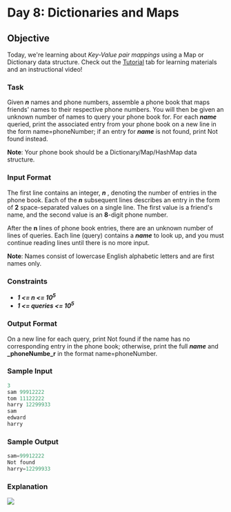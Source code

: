 # Day 8: Dictionaries and Maps

## Objective
Today, we're learning about _Key-Value pair mappings_ using a Map or Dictionary data structure. Check out the [Tutorial](https://www.hackerrank.com/challenges/30-dictionaries-and-maps/tutorial) tab for learning materials and an instructional video!

### Task

Given **_n_** names and phone numbers, assemble a phone book that maps friends' names to their respective phone numbers. You will then be given an unknown number of names to query your phone book for. For each **_name_** queried, print the associated entry from your phone book on a new line in the form name=phoneNumber; if an entry for **_name_** is not found, print Not found instead.

**Note**: Your phone book should be a Dictionary/Map/HashMap data structure.

### Input Format

The first line contains an integer, **_n_** , denoting the number of entries in the phone book.
Each of the **_n_** subsequent lines describes an entry in the form of **2** space-separated values on a single line. The first value is a friend's name, and the second value is an **8**-digit phone number.

After the **n** lines of phone book entries, there are an unknown number of lines of queries. Each line (query) contains a **_name_** to look up, and you must continue reading lines until there is no more input.

**Note**: Names consist of lowercase English alphabetic letters and are first names only.

### Constraints

- **_1 <= n <= 10<sup>5</sup>_**
- **_1 <= queries <= 10<sup>5</sup>_**

### Output Format

On a new line for each query, print Not found if the name has no corresponding entry in the phone book; otherwise, print the full **_name_** and **_phoneNumbe_r** in the format name=phoneNumber.

### Sample Input

```Python
3
sam 99912222
tom 11122222
harry 12299933
sam
edward
harry
```

### Sample Output
```Python
sam=99912222
Not found
harry=12299933
```

### Explanation
![](https://github.com/kalpak92/HackerRank-30-Days-of-Code/blob/master/Day%208/explanation.png)
